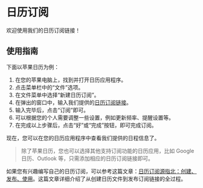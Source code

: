 # 日历订阅

欢迎使用我们的日历订阅链接！

## 使用指南

下面以苹果日历为例：

1. 在您的苹果电脑上，找到并打开日历应用程序。
2. 点击菜单栏中的“文件”选项。
3. 在文件菜单中选择“新建日历订阅”。
4. 在弹出的窗口中，输入我们提供的[日历订阅链接][1]。
5. 输入完毕后，点击“订阅”即可。
6. 可以根据您的个人需要调整一些设置，例如更新频率、提醒设置等。
7. 在完成以上步骤后，点击“好”或“完成”按钮，即可完成订阅。

现在，您可以在您的日历应用程序中查看我们提供的日程信息了。

> 除了苹果日历，您也可以选择其他支持订阅功能的日历应用，比如 Google 日历、Outlook 等，只需添加相应的日历订阅链接即可。

如果您有兴趣编写自己的日历订阅，可以参考这篇文章：[日历订阅源指北：创建、发布、使用][2]。这篇文章详细介绍了从创建日历文件到发布订阅链接的全过程。

[1]: https://raw.githubusercontent.com/onnttf/calendar/main/oil_price_adjustment.ics
[2]: https://github.com/onnttf/blog/blob/main/2024/4/62_D_kwDOLJ1j984AYxXw.md
